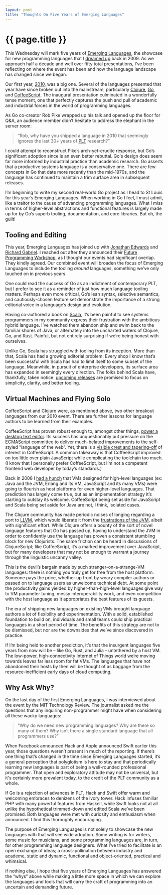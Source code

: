 ```yaml
---
layout: post
title: "Thoughts On Five Years of Emerging Languages"
---
```


# {{ page.title }}

This Wednesday will mark five years of [Emerging Languages](http://emerginglangs.com/), the showcase for new programming languages that I [dreamed up](https://al3x.net/2009/06/15/emerging-languages-conference.html) back in 2009. As we approach half a decade and well over fifty total presentations, I’ve been reflecting on where the event has been and how the language landscape has changed since we began.

Our first year, [2010](http://emerginglangs.com/archive/2010.html), was a big one. Several of the languages presented that year have since broken out into the mainstream, particularly [Clojure](http://clojure.org/), [Go](http://golang.org/), and [CoffeeScript](http://coffeescript.org/). The inaugural presentation culminated in a wonderfully tense moment, one that perfectly captures the push and pull of academic and industrial forces in the world of programming languages.

As Go co-creator Rob Pike wrapped up his talk and opened up the floor for Q&A, an audience member didn’t hesitate to address the elephant in the server room:

> “Rob, why have you shipped a language in 2010 that seemingly ignores the last 30+ years of [PLT](http://en.wikipedia.org/wiki/Programming_language_theory) research?”

I could attempt to reconstruct Pike’s arch-yet-erudite response, but Go’s significant adoption since is an even better rebuttal. Go's design does seem far more informed by industrial practice than academic research. Go asserts that a productive systems language is a conservative one. There are few concepts in Go that date more recently than the mid-1970s, and the language has continued to maintain a trim surface area in subsequent releases.

I’m beginning to write my second real-world Go project as I head to St Louis for this year’s Emerging Languages. When working in Go I feel, I must admit, like a traitor to the cause of advancing programming languages. What I miss in terms of higher-level abstractions and functional features is largely made up for by Go’s superb tooling, documentation, and core libraries. But oh, the guilt!

## Tooling and Editing

This year, Emerging Languages has joined up with [Jonathan Edwards](http://alarmingdevelopment.org/) and [Richard Gabriel](https://www.dreamsongs.com/Bio.html). I reached out after they announced their [Future Programming Workshop](http://www.future-programming.org/), as I thought our events had significant overlap. They kindly agreed. Our combined event will broaden the focus of Emerging Languages to include the tooling _around_ languages, something we’ve only touched on in previous years.

One could read the success of Go as an indictment of contemporary PLT, but I prefer to see it as a reminder of just how much language tooling matters. Perhaps even more critical, Go’s lean syntax, selective semantics, and cautiously-chosen feature set demonstrate the importance of a strong editorial voice in a language’s design and evolution.

Having co-authored a book on [Scala](http://scala-lang.org/), it’s been painful to see systems programmers in my community express their frustration with the ambitious hybrid language. I’ve watched them abandon ship and swim back to the familiar shores of Java, or alternately into the uncharted waters of Clojure, Go, and Rust. Painful, but not entirely surprising if we’re being honest with ourselves.

Unlike Go, Scala has struggled with tooling from its inception. More than that, Scala has had a growing editorial problem. Every shop I know that’s been successful with Scala has had to limit itself to some subset of the language. Meanwhile, in pursuit of enterprise developers, its surface area has expanded in seemingly every direction. The folks behind Scala have, thankfully, taken notice: [upcoming releases](http://scala-lang.org/news/roadmap-next) are promised to focus on simplicity, clarity, and better tooling.

## Virtual Machines and Flying Solo

CoffeeScript and Clojure were, as mentioned above, two other breakout languages from our 2010 event. There are further lessons for language authors to be learned from their examples.

CoffeeScript has proven robust enough to, amongst other things, [power a desktop text editor](https://atom.io/). Its success has unquestionably put pressure on the [ECMAScript](http://en.wikipedia.org/wiki/ECMAScript) committee to deliver much-belated improvements to the self-styled “language of the web”. Yet, there is a [visible crest and tapering-off](http://www.google.com/trends/explore#q=coffeescript) of interest in CoffeeScript. A common takeaway is that CoffeeScript improved on too little over plain JavaScript while complicating the toolchain too much. (I know that I personally prefer CoffeeScript, but I’m not a competent frontend web developer by today’s standards.)

Back in 2008 I [had a hunch](https://al3x.net/2007/12/20/big-in-2008-dynamic-languages-atop-high.html) that VMs designed for high-level languages (ex: Java and the JVM, Erlang and its VM, JavaScript and its many VMs) were going to flourish as host platforms for even higher-level languages. That prediction has largely come true, but as an implementation strategy it’s starting to outstay its welcome. CoffeeScript being set aside for JavaScript and Scala being set aside for Java are not, I think, isolated cases.

The Clojure community has made periodic noises of longing regarding a port to [LLVM](http://llvm.org/), which would liberate it from the [frustrations of the JVM](http://martintrojer.github.io/clojure/2014/04/05/the-clojure-repl-a-blessing-and-a-curse/), albeit with significant effort. While Clojure offers a bounty of the sort of novel language features that Go has passed up, having to understand the JVM in order to confidently use the language has proven a consistent stumbling block for new Clojurists. The same friction can be heard in discussions of ClojureScript; like CoffeeScript, it’s a marked improvement over JavaScript, but for many developers that may not be enough to warrant a journey through the linguistic uncanny valley.

This is the devil’s bargain made by such stranger-on-a-strange-VM languages: there is nothing you truly get for free from the host platform. Someone pays the price, whether up front by weary compiler authors or passed on to language users as unwelcome technical debt. At some point the productivity gains yielded by higher-than-high-level languages give way to VM parameter tuning, messy interoperability work, and even competition with the host language as it appropriates the best features of its guests.

The era of shipping new languages on existing VMs brought language authors a lot of flexibility and experimentation. With a solid, established foundation to build on, individuals and small teams could ship practical languages in a short period of time. The benefits of this strategy are not to be dismissed, but nor are the downsides that we’ve since discovered in practice.

If I’m being held to another prediction, it’s that the insurgent languages five years from now will be – like Go, Rust, and Julia – untethered by a host VM. The low-power, high-connectivity Internet of Things world we’re moving towards leaves far less room for fat VMs. The languages that have not abandoned their hosts by then will be thought of as baggage from the resource-inefficient early days of cloud computing.

## Why Ask Why?

On the last day of the first Emerging Languages, I was interviewed about the event by the MIT Technology Review. The journalist asked me the questions that any inquiring non-programmer might have when considering all these wacky languages:

> “Why do we need new programming languages? Why are there so many of them? Why isn’t there a single standard language that all programmers use?”

When Facebook announced Hack and Apple announced Swift earlier this year, those questions weren’t present in much of the reporting. If there’s one thing that’s changed in the time since Emerging Languages started, it’s a general perception that polyglotism is here to stay and that periodically learning new languages is part of being a well-rounded professional programmer. That open and exploratory attitude may not be universal, but it's certainly more prevalent today, to the credit of the PLT community as a whole.

If Go is a rejection of advances in PLT, Hack and Swift offer warm and welcoming embraces to denizens of the ivory tower. Hack infuses familiar PHP with many powerful features from Haskell, while Swift looks not at all unlike the hypothetical trimmed-down and edited Scala we’ve been promised. Both languages were met with curiosity and enthusiasm when announced. I find this thoroughly encouraging.

The purpose of Emerging Languages is not solely to showcase the new languages with that will see wide adoption. Some writing is for writers, some music for musicians, and some programming languages are, in turn, for other programming language designers. What I’ve tried to facilitate is an open exchange of ideas; a cross-pollination between industry and academe, static and dynamic, functional and object-oriented, practical and whimsical.

If nothing else, I hope that five years of Emerging Languages has answered the “whys” above while making a little more space in which we can explore the languages and tools that will carry the craft of programming into an uncertain and demanding future.
